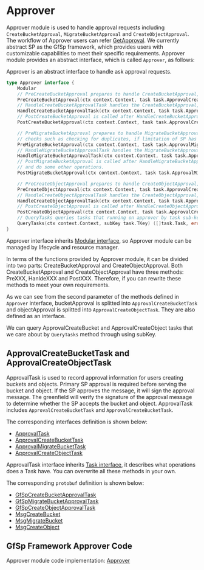 # Approver

Approver module is used to handle approval requests including `CreateBucketApproval`, `MigrateBucketApproval` and `CreateObjectApproval`. The workflow of Approver users can refer [GetApproval](../workflow/workflow.md#get-approval). We currently abstract SP as the GfSp framework, which provides users with customizable capabilities to meet their specific requirements. Approver module provides an abstract interface, which is called `Approver`, as follows:

Approver is an abstract interface to handle ask approval requests.

```go
type Approver interface {
    Modular
    // PreCreateBucketApproval prepares to handle CreateBucketApproval, it can do some checks such as checking for duplicates, if limitation of SP has been reached, etc.
    PreCreateBucketApproval(ctx context.Context, task task.ApprovalCreateBucketTask) error
    // HandleCreateBucketApprovalTask handles the CreateBucketApproval, it can set expired height, sign the MsgCreateBucket and so on.
    HandleCreateBucketApprovalTask(ctx context.Context, task task.ApprovalCreateBucketTask) (bool, error)
    // PostCreateBucketApproval is called after HandleCreateBucketApprovalTask, it can recycle resources, make statistics and do some other operations.
    PostCreateBucketApproval(ctx context.Context, task task.ApprovalCreateBucketTask)

    // PreMigrateBucketApproval prepares to handle MigrateBucketApproval, it can do some
    // checks such as checking for duplicates, if limitation of SP has been reached, etc.
    PreMigrateBucketApproval(ctx context.Context, task task.ApprovalMigrateBucketTask) error
    // HandleMigrateBucketApprovalTask handles the MigrateBucketApproval, it can set expired height, sign the MsgMigrateBucket and so on.
    HandleMigrateBucketApprovalTask(ctx context.Context, task task.ApprovalMigrateBucketTask) (bool, error)
    // PostMigrateBucketApproval is called after HandleMigrateBucketApprovalTask, it can recycle resources, make statistics
    // and do some other operations.
    PostMigrateBucketApproval(ctx context.Context, task task.ApprovalMigrateBucketTask)

    // PreCreateObjectApproval prepares to handle CreateObjectApproval, it can do some checks such as check for duplicates, if limitation of SP has been reached, etc.
    PreCreateObjectApproval(ctx context.Context, task task.ApprovalCreateObjectTask) error
    // HandleCreateObjectApprovalTask handles the CreateObjectApproval, it can set expired height, sign the MsgCreateObject and so on.
    HandleCreateObjectApprovalTask(ctx context.Context, task task.ApprovalCreateObjectTask) (bool, error)
    // PostCreateObjectApproval is called after HandleCreateObjectApprovalTask, it can recycle resources, make statistics and do some other operations.
    PostCreateObjectApproval(ctx context.Context, task task.ApprovalCreateObjectTask)
    // QueryTasks queries tasks that running on approver by task sub-key.
    QueryTasks(ctx context.Context, subKey task.TKey) ([]task.Task, error)
}
```

Approver interface inherits [Modular interface](./common/lifecycle_modular.md#modular-interface), so Approver module can be managed by lifecycle and resource manager.

In terms of the functions provided by Approver module, it can be divided into two parts: CreateBucketApproval and CreateObjectApproval. Both CreateBucketApproval and CreateObjectApproval have three methods: PreXXX, HanldeXXX and PostXXX. Therefore, if you can rewrite these methods to meet your own requirements.

As we can see from the second parameter of the methods defined in `Approver` interface, bucketApproval is splitted into `ApprovalCreateBucketTask` and objectApproval is splitted into `ApprovalCreateObjectTask`. They are also defined as an interface.

We can query ApprovalCreateBucket and ApprovalCreateObject tasks that we care about by `QueryTasks` method through using subKey.

## ApprovalCreateBucketTask and ApprovalCreateObjectTask

ApprovalTask is used to record approval information for users creating buckets and objects. Primary SP approval is required before serving the bucket and object. If the SP approves the message, it will sign the approval message. The greenfield will verify the signature of the approval message to determine whether the SP accepts the bucket and object. ApprovalTask includes `ApprovalCreateBucketTask` and `ApprovalCreateBucketTask`.

The corresponding interfaces definition is shown below:

- [ApprovalTask](./common/task.md#approvaltask)
- [ApprovalCreateBucketTask](./common/task.md#approvalcreatebuckettask)
- [ApprovalMigrateBucketTask](./common/task.md#approvalmigratebuckettask)
- [ApprovalCreateObjectTask](./common/task.md#approvalcreateobjecttask)

ApprovalTask interface inherits [Task interface](./common/task.md#task), it describes what operations does a Task have. You can overwrite all these methods in your own.

The corresponding `protobuf` definition is shown below:

- [GfSpCreateBucketApprovalTask](./common/proto.md#gfspcreatebucketapprovaltask-proto)
- [GfSpMigrateBucketApprovalTask](./common/proto.md#gfspmigratebucketapprovaltask-proto)
- [GfSpCreateObjectApprovalTask](./common/proto.md#gfspcreateobjectapprovaltask-proto)
- [MsgCreateBucket](./common/proto.md#msgcreatebucket-proto)
- [MsgMigrateBucket](./common/proto.md#msgmigratebucket-proto)
- [MsgCreateObject](./common/proto.md#msgcreateobject-proto)

## GfSp Framework Approver Code

Approver module code implementation: [Approver](https://github.com/bnb-chain/greenfield-storage-provider/tree/master/modular/approver)
